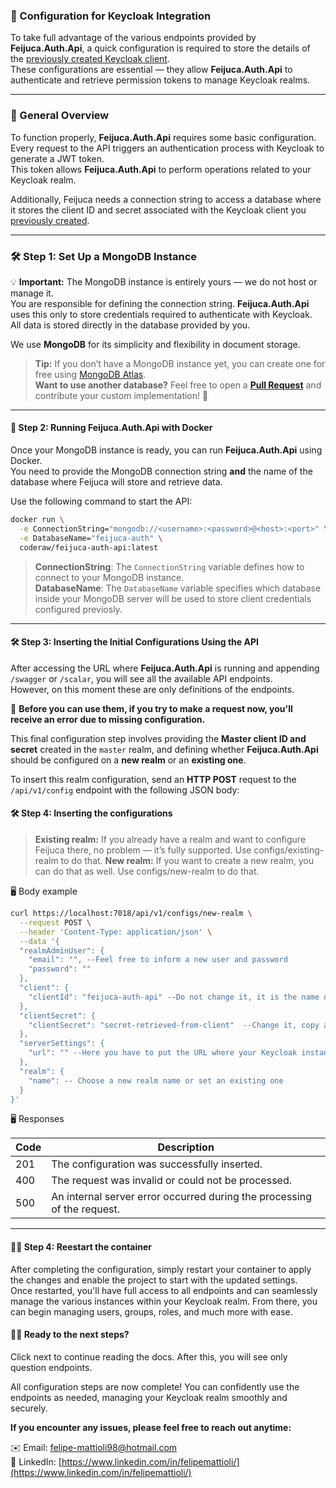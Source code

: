### 🚀 Configuration for Keycloak Integration

To take full advantage of the various endpoints provided by **Feijuca.Auth.Api**, a quick configuration is required to store the details of the [previously created Keycloak client](/Feijuca.Auth/docs/keycloakMandatoryConfigs.html).  
These configurations are essential — they allow **Feijuca.Auth.Api** to authenticate and retrieve permission tokens to manage Keycloak realms.

---

### 🔧 General Overview

To function properly, **Feijuca.Auth.Api** requires some basic configuration.  
Every request to the API triggers an authentication process with Keycloak to generate a JWT token.  
This token allows **Feijuca.Auth.Api** to perform operations related to your Keycloak realm.

Additionally, Feijuca needs a connection string to access a database where it stores the client ID and secret associated with the Keycloak client you [previously created](/Feijuca.Auth/docs/keycloakMandatoryConfigs.html).

---

### 🛠️ Step 1: Set Up a MongoDB Instance

💡 **Important:** The MongoDB instance is entirely yours — we do not host or manage it.  
You are responsible for defining the connection string. **Feijuca.Auth.Api** uses this only to store credentials required to authenticate with Keycloak.  
All data is stored directly in the database provided by you.

We use **MongoDB** for its simplicity and flexibility in document storage.

> **Tip:** If you don’t have a MongoDB instance yet, you can create one for free using [MongoDB Atlas](https://www.mongodb.com/products/platform/atlas-database).  
> **Want to use another database?** Feel free to open a **[Pull Request](https://github.com/coderaw-io/Feijuca.Auth/pulls)** and contribute your custom implementation! 🚀

---

#### 🐳 Step 2: Running Feijuca.Auth.Api with Docker

Once your MongoDB instance is ready, you can run **Feijuca.Auth.Api** using Docker.  
You need to provide the MongoDB connection string **and** the name of the database where Feijuca will store and retrieve data.

Use the following command to start the API:

```bash
docker run \
  -e ConnectionString="mongodb://<username>:<password>@<host>:<port>" \
  -e DatabaseName="feijuca-auth" \
  coderaw/feijuca-auth-api:latest
```

> **ConnectionString**: The `ConnectionString` variable defines how to connect to your MongoDB instance.  
> **DatabaseName**: The `DatabaseName` variable specifies which database inside your MongoDB server will be used to store client credentials configured previosly.

---

#### 🛠️ Step 3: Inserting the Initial Configurations Using the API

After accessing the URL where **Feijuca.Auth.Api** is running and appending `/swagger` or `/scalar`, you will see all the available API endpoints.  
However, on this moment these are only definitions of the endpoints. 

🚧 **Before you can use them, if you try to make a request now, you'll receive an error due to missing configuration.**

This final configuration step involves providing the **Master client ID and secret** created in the `master` realm, and defining whether **Feijuca.Auth.Api** should be configured on a **new realm** or an **existing one**.

To insert this realm configuration, send an **HTTP POST** request to the `/api/v1/config` endpoint with the following JSON body:

#### 🛠️ Step 4: Inserting the configurations

> **Existing realm:** If you already have a realm and want to configure Feijuca there, no problem — it’s fully supported. Use configs/existing-realm  to do that.
> **New realm:** If you want to create a new realm, you can do that as well. Use configs/new-realm  to do that.

🖥️ Body example

```bash
curl https://localhost:7018/api/v1/configs/new-realm \
  --request POST \
  --header 'Content-Type: application/json' \
  --data '{
  "realmAdminUser": {
    "email": "", --Feel free to inform a new user and password
    "password": ""
  },
  "client": {
    "clientId": "feijuca-auth-api" --Do not change it, it is the name of the client created on master realm
  },
  "clientSecret": {
    "clientSecret": "secret-retrieved-from-client"  --Change it, copy and paste the client secret created on master realm 
  },
  "serverSettings": {
    "url": "" --Here you have to put the URL where your Keycloak instance is running, e.g. https://localhost:port
  },
  "realm": {
    "name": -- Choose a new realm name or set an existing one
  }
}'

```

🖥️ Responses

| Code | Description |
| ---- | ----------- |
| 201 | The configuration was successfully inserted. |
| 400 | The request was invalid or could not be processed. |
| 500 | An internal server error occurred during the processing of the request. |

---


#### 🔐✅ Step 4: Reestart the container

After completing the configuration, simply restart your container to apply the changes and enable the project to start with the updated settings.  
Once restarted, you'll have full access to all endpoints and can seamlessly manage the various instances within your Keycloak realm. From there, you can begin managing users, groups, roles, and much more with ease.


#### 👨‍🔧 Ready to the next steps?

Click next to continue reading the docs. After this, you will see only question endpoints.

All configuration steps are now complete! You can confidently use the endpoints as needed, managing your Keycloak realm smoothly and securely.

**If you encounter any issues, please feel free to reach out anytime:**

✉️ Email: felipe-mattioli98@hotmail.com  
🔗 LinkedIn: [https://www.linkedin.com/in/felipemattioli/](https://www.linkedin.com/in/felipemattioli/)




